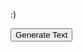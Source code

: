 :)

  <div>
    <button onclick="generateAndDisplay()">Generate Text</button>
  </div>
  <div id="generated-text"></div>
  <script src="/CSV/hexmap.js"></script>
  <script>
    async function generateAndDisplay() {
      const generatedText = await generateText();
      document.getElementById("generated-text").innerHTML = generatedText;
    }
  </script>
